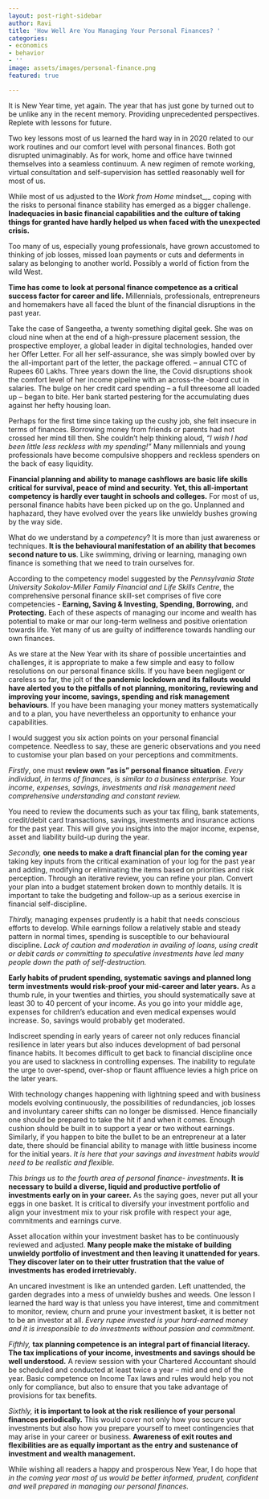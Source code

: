 ```yaml
---
layout: post-right-sidebar
author: Ravi
title: 'How Well Are You Managing Your Personal Finances? '
categories:
- economics
- behavior
- ''
image: assets/images/personal-finance.png
featured: true

---
```

It is New Year time, yet again. The year that has just gone by turned out to be unlike any in the recent memory. Providing unprecedented perspectives. Replete with lessons for future.

Two key lessons most of us learned the hard way in in 2020 related to our work routines and our comfort level with personal finances. Both got disrupted unimaginably. As for work, home and office have twinned themselves into a seamless continuum. A new regimen of remote working, virtual consultation and self-supervision has settled reasonably well for most of us.

While most of us adjusted to the _Work from Home_ mindset_,_ coping with the risks to personal finance stability has emerged as a bigger challenge. **Inadequacies in basic financial capabilities and the culture of taking things for granted have hardly helped us when faced with the unexpected crisis.**

Too many of us, especially young professionals, have grown accustomed to thinking of job losses, missed loan payments or cuts and deferments in salary as belonging to another world. Possibly a world of fiction from the wild West.

**Time has come to look at personal finance competence as a critical success factor for career and life.** Millennials, professionals, entrepreneurs and homemakers have all faced the blunt of the financial disruptions in the past year.

Take the case of Sangeetha, a twenty something digital geek. She was on cloud nine when at the end of a high-pressure placement session, the prospective employer, a global leader in digital technologies, handed over her Offer Letter. For all her self-assurance, she was simply bowled over by the all-important part of the letter, the package offered. – annual CTC of Rupees 60 Lakhs. Three years down the line, the Covid disruptions shook the comfort level of her income pipeline with an across-the -board cut in salaries. The bulge on her credit card spending – a full threesome all loaded up – began to bite. Her bank started pestering for the accumulating dues against her hefty housing loan.

Perhaps for the first time since taking up the cushy job, she felt insecure in terms of finances. Borrowing money from friends or parents had not crossed her mind till then. She couldn’t help thinking aloud, _“I wish I had been little less reckless with my spending!”_ Many millennials and young professionals have become compulsive shoppers and reckless spenders on the back of easy liquidity.

**Financial planning and ability to manage cashflows are basic life skills critical for survival, peace of mind and security**. **Yet, this all-important competency is hardly ever taught in schools and colleges.** For most of us, personal finance habits have been picked up on the go. Unplanned and haphazard, they have evolved over the years like unwieldy bushes growing by the way side.

What do we understand by a _competency_? It is more than just awareness or techniques. **It is the behavioural manifestation of an ability that becomes second nature to us**. Like swimming, driving or learning, managing own finance is something that we need to train ourselves for.

According to the competency model suggested by the _Pennsylvania State University Sokolov-Miller Family Financial and Life Skills Centre_, the comprehensive personal finance skill-set comprises of five core competencies - **Earning, Saving & Investing, Spending, Borrowing**, and **Protecting.** Each of these aspects of managing our income and wealth has potential to make or mar our long-term wellness and positive orientation towards life. Yet many of us are guilty of indifference towards handling our own finances.

As we stare at the New Year with its share of possible uncertainties and challenges, it is appropriate to make a few simple and easy to follow resolutions on our personal finance skills. If you have been negligent or careless so far, the jolt of **the pandemic lockdown and its fallouts would have alerted you to the pitfalls of not planning, monitoring, reviewing and improving your income, savings, spending and risk management behaviours**. If you have been managing your money matters systematically and to a plan, you have nevertheless an opportunity to enhance your capabilities.

I would suggest you six action points on your personal financial competence. Needless to say, these are generic observations and you need to customise your plan based on your perceptions and commitments.

_Firstly_, one must **review own “as is” personal finance situation**. _Every individual, in terms of finances, is similar to a business enterprise. Your income, expenses, savings, investments and risk management need comprehensive understanding and constant review._

You need to review the documents such as your tax filing, bank statements, credit/debit card transactions, savings, investments and insurance actions for the past year. This will give you insights into the major income, expense, asset and liability build-up during the year.

_Secondly,_ **one needs to make a draft financial plan for the coming year** taking key inputs from the critical examination of your log for the past year and adding, modifying or eliminating the items based on priorities and risk perception. Through an iterative review, you can refine your plan. Convert your plan into a budget statement broken down to monthly details. It is important to take the budgeting and follow-up as a serious exercise in financial self-discipline.

_Thirdly,_ managing expenses prudently is a habit that needs conscious efforts to develop. While earnings follow a relatively stable and steady pattern in normal times, spending is susceptible to our behavioural discipline. _Lack of caution and moderation in availing of loans, using credit or debit cards or committing to speculative investments have led many people down the path of self-destruction._

**Early habits of prudent spending, systematic savings and planned long term investments would risk-proof your mid-career and later years.** As a thumb rule, in your twenties and thirties, you should systematically save at least 30 to 40 percent of your income. As you go into your middle age, expenses for children’s education and even medical expenses would increase. So, savings would probably get moderated.

Indiscreet spending in early years of career not only reduces financial resilience in later years but also induces development of bad personal finance habits. It becomes difficult to get back to financial discipline once you are used to slackness in controlling expenses. The inability to regulate the urge to over-spend, over-shop or flaunt affluence levies a high price on the later years.

With technology changes happening with lightning speed and with business models evolving continuously, the possibilities of redundancies, job losses and involuntary career shifts can no longer be dismissed. Hence financially one should be prepared to take the hit if and when it comes. Enough cushion should be built in to support a year or two without earnings. Similarly, if you happen to bite the bullet to be an entrepreneur at a later date, there should be financial ability to manage with little business income for the initial years. _It is here that your savings and investment habits would need to be realistic and flexible._

_This brings us to the fourth area of personal finance- investments_. **It is necessary to build a diverse, liquid and productive portfolio of investments early on in your career.** As the saying goes, never put all your eggs in one basket. It is critical to diversify your investment portfolio and align your investment mix to your risk profile with respect your age, commitments and earnings curve.

Asset allocation within your investment basket has to be continuously reviewed and adjusted. **Many people make the mistake of building unwieldy portfolio of investment and then leaving it unattended for years. They discover later on to their utter frustration that the value of investments has eroded irretrievably.**

An uncared investment is like an untended garden. Left unattended, the garden degrades into a mess of unwieldy bushes and weeds. One lesson I learned the hard way is that unless you have interest, time and commitment to monitor, review, churn and prune your investment basket, it is better not to be an investor at all. _Every rupee invested is your hard-earned money and it is irresponsible to do investments without passion and commitment._

_Fifthly,_ **tax planning competence is an integral part of financial literacy. The tax implications of your income, investments and savings should be well understood.** A review session with your Chartered Accountant should be scheduled and conducted at least twice a year – mid and end of the year. Basic competence on Income Tax laws and rules would help you not only for compliance, but also to ensure that you take advantage of provisions for tax benefits.

_Sixthly,_ **it is important to look at the risk resilience of your personal finances periodically.** This would cover not only how you secure your investments but also how you prepare yourself to meet contingencies that may arise in your career or business. **Awareness of exit routes and flexibilities are as equally important as the entry and sustenance of investment and wealth management.**

While wishing all readers a happy and prosperous New Year, I do hope that _in the coming year most of us would be better informed, prudent, confident and well prepared in managing our personal finances._